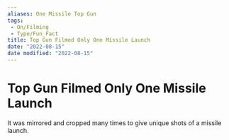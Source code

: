 ```yaml
---
aliases: One Missile Top Gun
tags:
 - On/Filming
 - Type/Fun_Fact
title: Top Gun Filmed Only One Missile Launch
date: "2022-08-15"
date modified: "2022-08-15"
---
```


# Top Gun Filmed Only One Missile Launch
It was mirrored and cropped many times to give unique shots of a missile launch.
